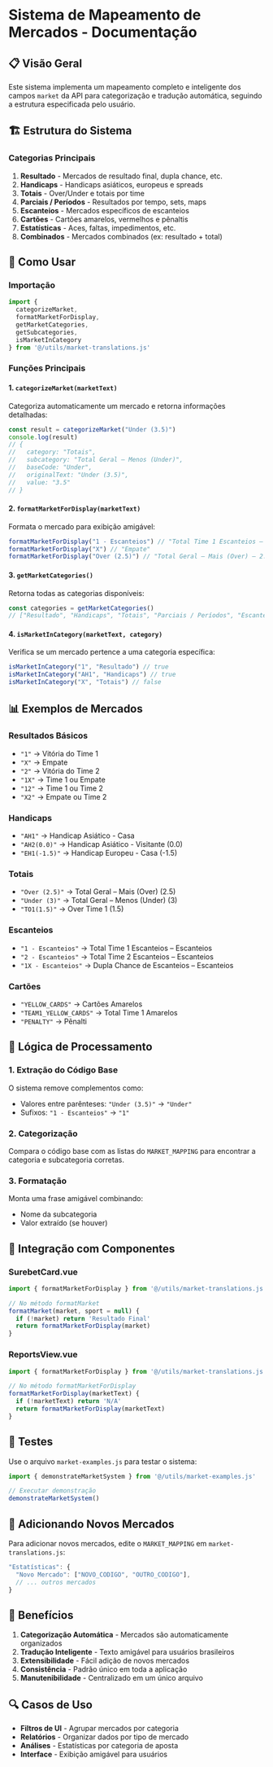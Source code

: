 # Sistema de Mapeamento de Mercados - Documentação

## 📋 Visão Geral

Este sistema implementa um mapeamento completo e inteligente dos campos `market` da API para categorização e tradução automática, seguindo a estrutura especificada pelo usuário.

## 🏗️ Estrutura do Sistema

### Categorias Principais

1. **Resultado** - Mercados de resultado final, dupla chance, etc.
2. **Handicaps** - Handicaps asiáticos, europeus e spreads
3. **Totais** - Over/Under e totais por time
4. **Parciais / Períodos** - Resultados por tempo, sets, maps
5. **Escanteios** - Mercados específicos de escanteios
6. **Cartões** - Cartões amarelos, vermelhos e pênaltis
7. **Estatísticas** - Aces, faltas, impedimentos, etc.
8. **Combinados** - Mercados combinados (ex: resultado + total)

## 🔧 Como Usar

### Importação

```javascript
import { 
  categorizeMarket, 
  formatMarketForDisplay, 
  getMarketCategories,
  getSubcategories,
  isMarketInCategory 
} from '@/utils/market-translations.js'
```

### Funções Principais

#### 1. `categorizeMarket(marketText)`

Categoriza automaticamente um mercado e retorna informações detalhadas:

```javascript
const result = categorizeMarket("Under (3.5)")
console.log(result)
// {
//   category: "Totais",
//   subcategory: "Total Geral – Menos (Under)",
//   baseCode: "Under",
//   originalText: "Under (3.5)",
//   value: "3.5"
// }
```

#### 2. `formatMarketForDisplay(marketText)`

Formata o mercado para exibição amigável:

```javascript
formatMarketForDisplay("1 - Escanteios") // "Total Time 1 Escanteios – Escanteios"
formatMarketForDisplay("X") // "Empate"
formatMarketForDisplay("Over (2.5)") // "Total Geral – Mais (Over) – 2.5"
```

#### 3. `getMarketCategories()`

Retorna todas as categorias disponíveis:

```javascript
const categories = getMarketCategories()
// ["Resultado", "Handicaps", "Totais", "Parciais / Períodos", "Escanteios", "Cartões", "Estatísticas", "Combinados"]
```

#### 4. `isMarketInCategory(marketText, category)`

Verifica se um mercado pertence a uma categoria específica:

```javascript
isMarketInCategory("1", "Resultado") // true
isMarketInCategory("AH1", "Handicaps") // true
isMarketInCategory("X", "Totais") // false
```

## 📊 Exemplos de Mercados

### Resultados Básicos
- `"1"` → Vitória do Time 1
- `"X"` → Empate  
- `"2"` → Vitória do Time 2
- `"1X"` → Time 1 ou Empate
- `"12"` → Time 1 ou Time 2
- `"X2"` → Empate ou Time 2

### Handicaps
- `"AH1"` → Handicap Asiático - Casa
- `"AH2(0.0)"` → Handicap Asiático - Visitante (0.0)
- `"EH1(-1.5)"` → Handicap Europeu - Casa (-1.5)

### Totais
- `"Over (2.5)"` → Total Geral – Mais (Over) (2.5)
- `"Under (3)"` → Total Geral – Menos (Under) (3)
- `"TO1(1.5)"` → Over Time 1 (1.5)

### Escanteios
- `"1 - Escanteios"` → Total Time 1 Escanteios – Escanteios
- `"2 - Escanteios"` → Total Time 2 Escanteios – Escanteios
- `"1X - Escanteios"` → Dupla Chance de Escanteios – Escanteios

### Cartões
- `"YELLOW_CARDS"` → Cartões Amarelos
- `"TEAM1_YELLOW_CARDS"` → Total Time 1 Amarelos
- `"PENALTY"` → Pênalti

## 🧠 Lógica de Processamento

### 1. Extração do Código Base
O sistema remove complementos como:
- Valores entre parênteses: `"Under (3.5)"` → `"Under"`
- Sufixos: `"1 - Escanteios"` → `"1"`

### 2. Categorização
Compara o código base com as listas do `MARKET_MAPPING` para encontrar a categoria e subcategoria corretas.

### 3. Formatação
Monta uma frase amigável combinando:
- Nome da subcategoria
- Valor extraído (se houver)

## 🔄 Integração com Componentes

### SurebetCard.vue
```javascript
import { formatMarketForDisplay } from '@/utils/market-translations.js'

// No método formatMarket
formatMarket(market, sport = null) {
  if (!market) return 'Resultado Final'
  return formatMarketForDisplay(market)
}
```

### ReportsView.vue
```javascript
import { formatMarketForDisplay } from '@/utils/market-translations.js'

// No método formatMarketForDisplay
formatMarketForDisplay(marketText) {
  if (!marketText) return 'N/A'
  return formatMarketForDisplay(marketText)
}
```

## 🧪 Testes

Use o arquivo `market-examples.js` para testar o sistema:

```javascript
import { demonstrateMarketSystem } from '@/utils/market-examples.js'

// Executar demonstração
demonstrateMarketSystem()
```

## 📝 Adicionando Novos Mercados

Para adicionar novos mercados, edite o `MARKET_MAPPING` em `market-translations.js`:

```javascript
"Estatísticas": {
  "Novo Mercado": ["NOVO_CODIGO", "OUTRO_CODIGO"],
  // ... outros mercados
}
```

## 🚀 Benefícios

1. **Categorização Automática** - Mercados são automaticamente organizados
2. **Tradução Inteligente** - Texto amigável para usuários brasileiros
3. **Extensibilidade** - Fácil adição de novos mercados
4. **Consistência** - Padrão único em toda a aplicação
5. **Manutenibilidade** - Centralizado em um único arquivo

## 🔍 Casos de Uso

- **Filtros de UI** - Agrupar mercados por categoria
- **Relatórios** - Organizar dados por tipo de mercado
- **Análises** - Estatísticas por categoria de aposta
- **Interface** - Exibição amigável para usuários
